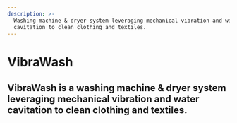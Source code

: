 ```yaml
---
description: >-
  Washing machine & dryer system leveraging mechanical vibration and water
  cavitation to clean clothing and textiles.
---
```


# VibraWash

## VibraWash is a washing machine & dryer system leveraging mechanical vibration and water cavitation to clean clothing and textiles.



